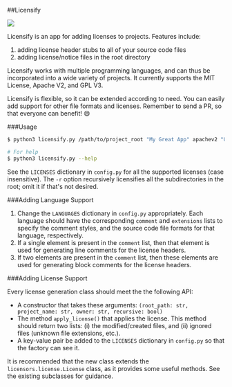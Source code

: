 ##Licensify

![](https://raw.githubusercontent.com/udeyrishi/licensify/master/logo.png)

Licensify is an app for adding licenses to projects. Features include:

1. adding license header stubs to all of your source code files
2. adding license/notice files in the root directory

Licensify works with multiple programming languages, and can thus be incorporated into a wide variety of projects. It currently supports the MIT License, Apache V2, and GPL V3.

Licensify is flexible, so it can be extended according to need. You can easily add support for other file formats and licenses. Remember to send a PR, so that everyone can benefit! :smile:

###Usage
```sh
$ python3 licensify.py /path/to/project_root "My Great App" apachev2 "Udey Rishi" -r

# For help
$ python3 licensify.py --help
```

See the ```LICENSES``` dictionary in ```config.py``` for all the supported licenses (case insensitive). The ```-r``` option recursively licensifies all the subdirectories in the root; omit it if that's not desired.

###Adding Language Support

1. Change the ```LANGUAGES``` dictionary in ```config.py``` appropriately. Each language should have the corresponding ```comment``` and ```extensions``` lists to specify the comment styles, and the source code file formats for that language, respectively.
2. If a single element is present in the ```comment``` list, then that element is used for generating line comments for the license headers.
3. If two elements are present in the ```comment``` list, then these elements are used for generating block comments for the license headers.

###Adding License Support

Every license generation class should meet the the following API:

* A constructor that takes these arguments: ```(root_path: str, project_name: str, owner: str, recursive: bool)```
* The method ```apply_license()``` that applies the license. This method should return two lists: (i) the modified/created files, and (ii) ignored files (unknown file extensions, etc.).
* A key-value pair be added to the ```LICENSES``` dictionary in ```config.py``` so that the factory can see it.

It is recommended that the new class extends the ```licensors.license.License``` class, as it provides some useful methods. See the existing subclasses for guidance.
